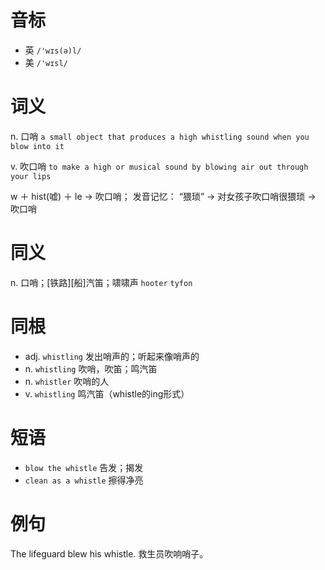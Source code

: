 # 音标

- 英 `/'wɪs(ə)l/`
- 美 `/'wɪsl/`

# 词义

n. 口哨
`a small object that produces a high whistling sound when you blow into it`

v. 吹口哨
`to make a high or musical sound by blowing air out through your lips`



w ＋ hist(嘘) ＋ le → 吹口哨； 发音记忆： “猥琐” → 对女孩子吹口哨很猥琐 → 吹口哨

# 同义

n. 口哨；[铁路][船]汽笛；啸啸声
`hooter` `tyfon`

# 同根

- adj. `whistling` 发出哨声的；听起来像哨声的
- n. `whistling` 吹哨，吹笛；鸣汽笛
- n. `whistler` 吹哨的人
- v. `whistling` 鸣汽笛（whistle的ing形式）

# 短语

- `blow the whistle` 告发；揭发
- `clean as a whistle` 擦得净亮

# 例句

The lifeguard blew his whistle.
救生员吹响哨子。


